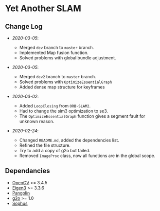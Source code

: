 # Yet Another SLAM

## Change Log

+ _2020-03-05_:
    + Merged ```dev``` branch to ```master``` branch.
    + Implemented Map fusion function.
    + Solved problems with global bundle adjustment.

+ _2020-03-05_:
    + Merged ```dev2``` branch to ```master``` branch.
    + Solved problems with ```OptimizeEssentialGraph```
    + Added dense map structure for keyframes

+ _2020-03-02_: 
    + Added ```LoopClosing``` from ```ORB-SLAM2```.
    + Had to change the sim3 optimization to se3.   
    + The ```OptimizeEssentialGraph``` function gives a segment fault for unknown reason.

+ _2020-02-24_: 
    + Changed ```README.md```, added the dependencies list.
    + Refined the file structure.
    + Try to add a copy of g2o but failed.
    + Removed ```ImageProc``` class, now all functions are in the global scope.

## Dependancies

+ [OpenCV](https://github.com/opencv/opencv) >= 3.4.5
+ [Eigen3](https://github.com/eigenteam/eigen-git-mirror) >= 3.3.6
+ [Pangolin](https://github.com/stevenlovegrove/Pangolin)
+ [g2o](https://github.com/RainerKuemmerle/g2o) >= 1.0
+ [Sophus](https://github.com/xingruiy/Sophus)
